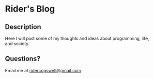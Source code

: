 # Rider's Blog

## Description

Here I will post some of my thoughts and ideas about programming, life, and society. 

## Questions?

Email me at [ridercogswell@gmail.com](mailto:)
